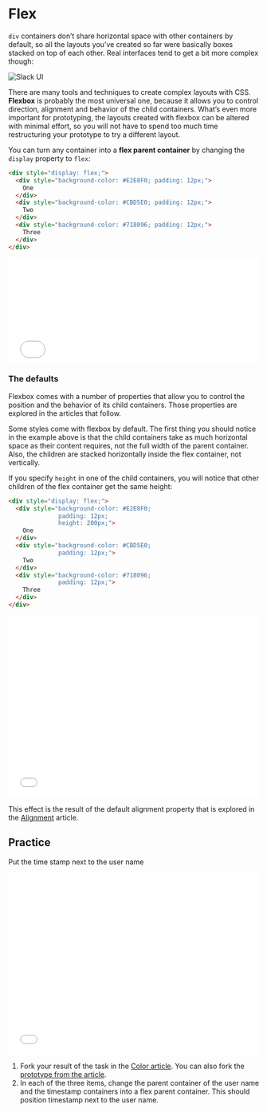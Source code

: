 # Flex

`div` containers don’t share horizontal space with other containers by default, so all the layouts you’ve created so far were basically boxes stacked on top of each other. Real interfaces tend to get a bit more complex though:

![Slack UI](https://get.slack.help/hc/article_attachments/360028155314/Tour_the_Slack_app_1.png)

There are many tools and techniques to create complex layouts with CSS. **Flexbox** is probably the most universal one, because it allows you to control direction, alignment and behavior of the child containers. What’s even more important for prototyping, the layouts created with flexbox can be altered with minimal effort, so you will not have to spend too much time restructuring your prototype to try a different layout.

You can turn any container into a **flex parent container** by changing the `display` property to `flex`:

```html {1}
<div style="display: flex;">
  <div style="background-color: #E2E8F0; padding: 12px;">
    One
  </div>
  <div style="background-color: #CBD5E0; padding: 12px;">
    Two
  </div>
  <div style="background-color: #718096; padding: 12px;">
    Three
  </div>
</div>
```

<iframe height="210" style="width: 100%;" scrolling="no" title="Flex—Parent" src="//codepen.io/andgordy/embed/zXgZWq/?height=210&theme-id=36403&default-tab=result" frameborder="no" allowtransparency="true" allowfullscreen="true">
  See the Pen <a href='https://codepen.io/andgordy/pen/zXgZWq/'>Flex—Parent</a> by And Gordy
  (<a href='https://codepen.io/andgordy'>@andgordy</a>) on <a href='https://codepen.io'>CodePen</a>.
</iframe>

### The defaults

Flexbox comes with a number of properties that allow you to control the position and the behavior of its child containers. Those properties are explored in the articles that follow.

Some styles come with flexbox by default. The first thing you should notice in the example above is that the child containers take as much horizontal space as their content requires, not the full width of the parent container. Also, the children are stacked horizontally inside the flex container, not vertically.

If you specify `height` in one of the child containers, you will notice that other children of the flex container get the same height:

```html {4}
<div style="display: flex;">
  <div style="background-color: #E2E8F0;
              padding: 12px;
              height: 200px;">
    One
  </div>
  <div style="background-color: #CBD5E0;
              padding: 12px;">
    Two
  </div>
  <div style="background-color: #718096;
              padding: 12px;">
    Three
  </div>
</div>
```

<iframe height="366" style="width: 100%;" scrolling="no" title="Flex—Justified height" src="//codepen.io/andgordy/embed/JVgWZE/?height=366&theme-id=36403&default-tab=result" frameborder="no" allowtransparency="true" allowfullscreen="true">
  See the Pen <a href='https://codepen.io/andgordy/pen/JVgWZE/'>Flex—Justified height</a> by And Gordy
  (<a href='https://codepen.io/andgordy'>@andgordy</a>) on <a href='https://codepen.io'>CodePen</a>.
</iframe>

This effect is the result of the default alignment property that is explored in the [Alignment](./alignment.md) article.

## Practice

Put the time stamp next to the user name

<iframe height="365" style="width: 100%;" scrolling="no" title="Flex—Task 1" src="//codepen.io/andgordy/embed/rgGydm/?height=365&theme-id=36403&default-tab=result" frameborder="no" allowtransparency="true" allowfullscreen="true">
  See the Pen <a href='https://codepen.io/andgordy/pen/rgGydm/'>Flex—Task 1</a> by And Gordy
  (<a href='https://codepen.io/andgordy'>@andgordy</a>) on <a href='https://codepen.io'>CodePen</a>.
</iframe>

1. Fork your result of the task in the [Color article](./../Style/colors.md#texts). You can also fork the [prototype from the article](https://codepen.io/andgordy/pen/qGXwmx).
2. In each of the three items, change the parent container of the user name and the timestamp containers into a flex parent container. This should position timestamp next to the user name.
